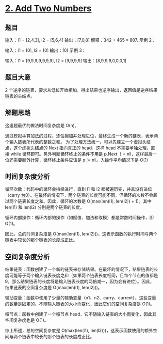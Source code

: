 # [2. Add Two Numbers](https://leetcode.com/problems/add-two-numbers/)

## 题目
输入：l1 = [2,4,3], l2 = [5,6,4]
输出：[7,0,8]
解释：342 + 465 = 807.
示例 2：

输入：l1 = [0], l2 = [0]
输出：[0]
示例 3：

输入：l1 = [9,9,9,9,9,9,9], l2 = [9,9,9,9]
输出：[8,9,9,9,0,0,0,1]

## 题目大意



2 个逆序的链表，要求从低位开始相加，得出结果也逆序输出，返回值是逆序结果链表的头结点。
## 解题思路

这道题最优的做法时间复杂度是 O(n)。

通过模拟手算加法的过程，逐位相加并处理进位，最终生成一个新的链表，表示两个输入链表所代表的整数之和。
为了处理方法统一，可以先建立一个虚拟头结点，这个虚拟头结点的 Next 指向真正的 head，这样 head 不需要单独处理，直接 while 循环即可。另外判断循环终止的条件不用是 p.Next ！= nil，这样最后一位还需要额外计算，循环终止条件应该是 p != nil。入操作平均情况下是 O(1)

## 时间复杂度分析

循环次数：代码中的循环会持续进行，直到 l1 和 l2 都被遍历完，并且没有进位（carry 为0）。在最坏的情况下，两个链表的长度可能不同，但循环的次数不会超过两个链表长度之和。因此，循环的次数是 O(max(len(l1), len(l2)) + 1)，其中 len(l1) 和 len(l2) 分别是两个链表的长度。

循环内部操作：循环内部的操作（如赋值、加法和取模）都是常数时间操作，即 O(1)。

因此，总的时间复杂度是 O(max(len(l1), len(l2)))，这表示函数的执行时间与两个链表中较长的那个链表的长度成正比。


## 空间复杂度分析
结果链表：函数创建了一个新的链表来存储结果。在最坏的情况下，结果链表的长度可能等于两个输入链表长度之和（如果两个链表长度相同，且每个节点的值都是9，那么结果链表的长度将是输入链表长度的两倍减一，因为会有进位）。因此，结果链表的空间复杂度是 O(max(len(l1), len(l2)))。

辅助变量：函数中使用了少量的辅助变量（n1、n2、carry、current），这些变量的数量是固定的，不随输入链表的大小而变化，因此它们的空间复杂度是 O(1)。

哑节点：函数中创建了一个哑节点 head，它不随输入链表的大小而变化，因此其空间复杂度也是 O(1)。

综上所述，总的空间复杂度是 O(max(len(l1), len(l2)))，这表示函数使用的额外空间与两个链表中较长的那个链表的长度成正比。